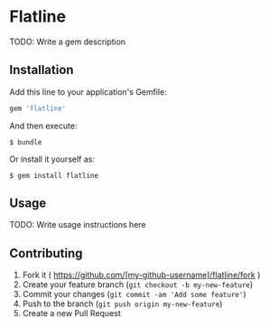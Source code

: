 # Flatline

TODO: Write a gem description

## Installation

Add this line to your application's Gemfile:

```ruby
gem 'flatline'
```

And then execute:

    $ bundle

Or install it yourself as:

    $ gem install flatline

## Usage

TODO: Write usage instructions here

## Contributing

1. Fork it ( https://github.com/[my-github-username]/flatline/fork )
2. Create your feature branch (`git checkout -b my-new-feature`)
3. Commit your changes (`git commit -am 'Add some feature'`)
4. Push to the branch (`git push origin my-new-feature`)
5. Create a new Pull Request
